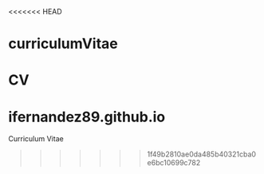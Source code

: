 <<<<<<< HEAD
# curriculumVitae
CV
=======
# ifernandez89.github.io
Curriculum Vitae
>>>>>>> 1f49b2810ae0da485b40321cba0e6bc10699c782
